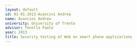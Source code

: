 ```yaml
---
layout: default 
id: 01-01-2013-Avancini Andrea
name: Avancini Andrea
university: University of Trento
advisor: Tonella Paolo
year: 2013
title: Security testing of Web en smart phone applicarions
---
```


